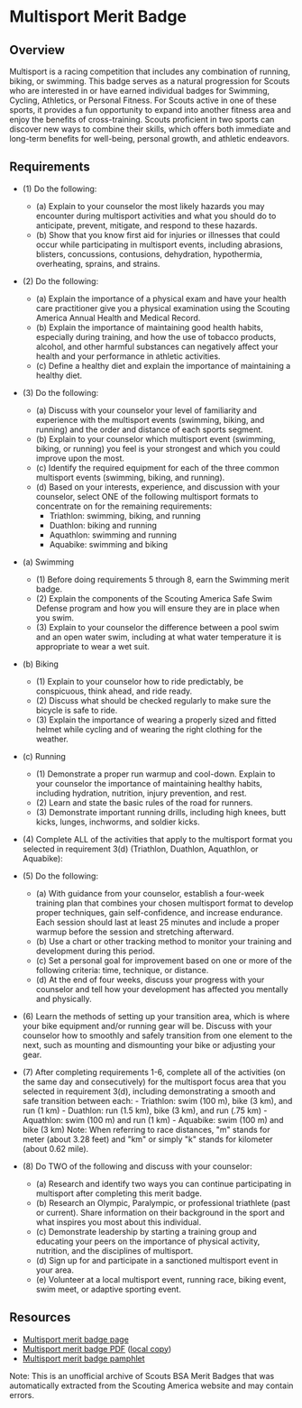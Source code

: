 

# Multisport Merit Badge


## Overview



Multisport is a racing competition that includes any combination of running, biking, or swimming. This badge serves as a natural progression for Scouts who are interested in or have earned individual badges for Swimming, Cycling, Athletics, or Personal Fitness. For Scouts active in one of these sports, it provides a fun opportunity to expand into another fitness area and enjoy the benefits of cross-training. Scouts proficient in two sports can discover new ways to combine their skills, which offers both immediate and long-term benefits for well-being, personal growth, and athletic endeavors.

## Requirements

* (1) Do the following:
    * (a) Explain to your counselor the most likely hazards you may encounter during multisport activities and what you should do to anticipate, prevent, mitigate, and respond to these hazards.
    * (b) Show that you know first aid for injuries or illnesses that could occur while participating in multisport events, including abrasions, blisters, concussions, contusions, dehydration, hypothermia, overheating, sprains, and strains.


* (2) Do the following:
    * (a) Explain the importance of a physical exam and have your health care practitioner give you a physical examination using the Scouting America Annual Health and Medical Record.
    * (b) Explain the importance of maintaining good health habits, especially during training, and how the use of tobacco products, alcohol, and other harmful substances can negatively affect your health and your performance in athletic activities.
    * (c) Define a healthy diet and explain the importance of maintaining a healthy diet.


* (3) Do the following:
    * (a) Discuss with your counselor your level of familiarity and experience with the multisport events (swimming, biking, and running) and the order and distance of each sports segment.
    * (b) Explain to your counselor which multisport event (swimming, biking, or running) you feel is your strongest and which you could improve upon the most.
    * (c) Identify the required equipment for each of the three common multisport events (swimming, biking, and running).
    * (d) Based on your interests, experience, and discussion with your counselor, select ONE of the following multisport formats to concentrate on for the remaining requirements:
        * Triathlon: swimming, biking, and running
        * Duathlon: biking and running
        * Aquathlon: swimming and running
        * Aquabike: swimming and biking




* (a) Swimming
    * (1) Before doing requirements 5 through 8, earn the Swimming merit badge.
    * (2) Explain the components of the Scouting America Safe Swim Defense program and how you will ensure they are in place when you swim.
    * (3) Explain to your counselor the difference between a pool swim and an open water swim, including at what water temperature it is appropriate to wear a wet suit.


* (b) Biking
    * (1) Explain to your counselor how to ride predictably, be conspicuous, think ahead, and ride ready.
    * (2) Discuss what should be checked regularly to make sure the bicycle is safe to ride.
    * (3) Explain the importance of wearing a properly sized and fitted helmet while cycling and of wearing the right clothing for the weather.


* (c) Running
    * (1) Demonstrate a proper run warmup and cool-down. Explain to your counselor the importance of maintaining healthy habits, including hydration, nutrition, injury prevention, and rest.
    * (2) Learn and state the basic rules of the road for runners.
    * (3) Demonstrate important running drills, including high knees, butt kicks, lunges, inchworms, and soldier kicks.


* (4) Complete ALL of the activities that apply to the multisport format you selected in requirement 3(d) (Triathlon, Duathlon, Aquathlon, or Aquabike):
* (5) Do the following:
    * (a) With guidance from your counselor, establish a four-week training plan that combines your chosen multisport format to develop proper techniques, gain self-confidence, and increase endurance. Each session should last at least 25 minutes and include a proper warmup before the session and stretching afterward.
    * (b) Use a chart or other tracking method to monitor your training and development during this period.
    * (c) Set a personal goal for improvement based on one or more of the following criteria: time, technique, or distance.
    * (d) At the end of four weeks, discuss your progress with your counselor and tell how your development has affected you mentally and physically.


* (6) Learn the methods of setting up your transition area, which is where your bike equipment and/or running gear will be. Discuss with your counselor how to smoothly and safely transition from one element to the next, such as mounting and dismounting your bike or adjusting your gear.
* (7) After completing requirements 1-6, complete all of the activities (on the same day and consecutively) for the multisport focus area that you selected in requirement  3(d), including demonstrating a smooth and safe transition between each: - Triathlon: swim (100 m), bike (3 km), and run (1 km) - Duathlon: run (1.5 km), bike (3 km), and run (.75 km) - Aquathlon: swim (100 m) and run (1 km) - Aquabike: swim (100 m) and bike (3 km)  Note: When referring to race distances, "m" stands for meter (about 3.28 feet) and "km" or simply "k" stands for kilometer   (about 0.62 mile).
* (8) Do TWO of the following and discuss with your counselor:
    * (a) Research and identify two ways you can continue participating in multisport after completing this merit badge.
    * (b) Research an Olympic, Paralympic, or professional triathlete (past or current). Share information on their background in the sport and what inspires you most about this individual.
    * (c) Demonstrate leadership by starting a training group and educating your peers on the importance of physical activity, nutrition, and the disciplines of multisport.
    * (d) Sign up for and participate in a sanctioned multisport event in your area.
    * (e) Volunteer at a local multisport event, running race, biking event, swim meet, or adaptive sporting event.




## Resources

- [Multisport merit badge page](https://www.scouting.org/merit-badges/multisport/)
- [Multisport merit badge PDF](https://filestore.scouting.org/filestore/Merit_Badge_ReqandRes/Pamphlets/Multisport_2025.pdf) ([local copy](files/multisport-merit-badge.pdf))
- [Multisport merit badge pamphlet](https://www.scoutshop.org/multisport-merit-badge-pamphlet-664475.html)

Note: This is an unofficial archive of Scouts BSA Merit Badges that was automatically extracted from the Scouting America website and may contain errors.